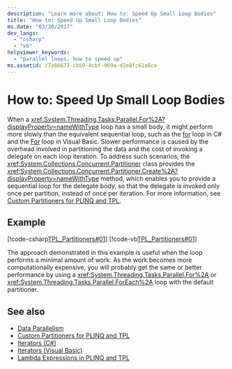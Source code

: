 ```yaml
---
description: "Learn more about: How to: Speed Up Small Loop Bodies"
title: "How to: Speed Up Small Loop Bodies"
ms.date: "03/30/2017"
dev_langs: 
  - "csharp"
  - "vb"
helpviewer_keywords: 
  - "parallel loops, how to speed up"
ms.assetid: c7a66677-cb59-4cbf-969a-d2e8fc61a6ce
---
```

# How to: Speed Up Small Loop Bodies

When a <xref:System.Threading.Tasks.Parallel.For%2A?displayProperty=nameWithType> loop has a small body, it might perform more slowly than the equivalent sequential loop, such as the [for](../../csharp/language-reference/keywords/for.md) loop in C# and the [For](/previous-versions/visualstudio/visual-studio-2008/44kykk21(v=vs.90)) loop in Visual Basic. Slower performance is caused by the overhead involved in partitioning the data and the cost of invoking a delegate on each loop iteration. To address such scenarios, the <xref:System.Collections.Concurrent.Partitioner> class provides the <xref:System.Collections.Concurrent.Partitioner.Create%2A?displayProperty=nameWithType> method, which enables you to provide a sequential loop for the delegate body, so that the delegate is invoked only once per partition, instead of once per iteration. For more information, see [Custom Partitioners for PLINQ and TPL](custom-partitioners-for-plinq-and-tpl.md).  
  
## Example  

 [!code-csharp[TPL_Partitioners#01](../../../samples/snippets/csharp/VS_Snippets_Misc/tpl_partitioners/cs/partitioner01.cs#01)]
 [!code-vb[TPL_Partitioners#01](../../../samples/snippets/visualbasic/VS_Snippets_Misc/tpl_partitioners/vb/partitionercreate01.vb#01)]  
  
 The approach demonstrated in this example is useful when the loop performs a minimal amount of work. As the work becomes more computationally expensive, you will probably get the same or better performance by using a <xref:System.Threading.Tasks.Parallel.For%2A> or <xref:System.Threading.Tasks.Parallel.ForEach%2A> loop with the default partitioner.  
  
## See also

- [Data Parallelism](data-parallelism-task-parallel-library.md)
- [Custom Partitioners for PLINQ and TPL](custom-partitioners-for-plinq-and-tpl.md)
- [Iterators (C#)](../../csharp/programming-guide/concepts/iterators.md)
- [Iterators (Visual Basic)](../../visual-basic/programming-guide/concepts/iterators.md)
- [Lambda Expressions in PLINQ and TPL](lambda-expressions-in-plinq-and-tpl.md)
